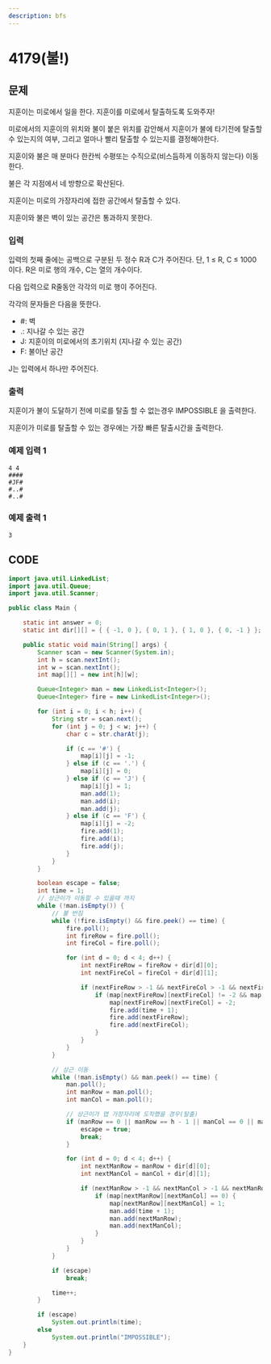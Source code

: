 ```yaml
---
description: bfs
---
```


# 4179\(불!\)

## 문제

지훈이는 미로에서 일을 한다. 지훈이를 미로에서 탈출하도록 도와주자!

미로에서의 지훈이의 위치와 불이 붙은 위치를 감안해서 지훈이가 불에 타기전에 탈출할 수 있는지의 여부, 그리고 얼마나 빨리 탈출할 수 있는지를 결정해야한다.

지훈이와 불은 매 분마다 한칸씩 수평또는 수직으로\(비스듬하게 이동하지 않는다\)  이동한다. 

불은 각 지점에서 네 방향으로 확산된다. 

지훈이는 미로의 가장자리에 접한 공간에서 탈출할 수 있다. 

지훈이와 불은 벽이 있는 공간은 통과하지 못한다.

### 입력

입력의 첫째 줄에는 공백으로 구분된 두 정수 R과 C가 주어진다. 단, 1 ≤ R, C ≤ 1000 이다. R은 미로 행의 개수, C는 열의 개수이다.

다음 입력으로 R줄동안 각각의 미로 행이 주어진다.

 각각의 문자들은 다음을 뜻한다.

* \#: 벽
* .: 지나갈 수 있는 공간
* J: 지훈이의 미로에서의 초기위치 \(지나갈 수 있는 공간\)
* F: 불이난 공간

J는 입력에서 하나만 주어진다.

### 출력

지훈이가 불이 도달하기 전에 미로를 탈출 할 수 없는경우 IMPOSSIBLE 을 출력한다.

지훈이가 미로를 탈출할 수 있는 경우에는 가장 빠른 탈출시간을 출력한다. 

### 예제 입력 1

```text
4 4
####
#JF#
#..#
#..#
```

### 예제 출력 1

```text
3
```

## CODE

```java
import java.util.LinkedList;
import java.util.Queue;
import java.util.Scanner;

public class Main {

	static int answer = 0;
	static int dir[][] = { { -1, 0 }, { 0, 1 }, { 1, 0 }, { 0, -1 } };

	public static void main(String[] args) {
		Scanner scan = new Scanner(System.in);
		int h = scan.nextInt();
		int w = scan.nextInt();
		int map[][] = new int[h][w];

		Queue<Integer> man = new LinkedList<Integer>();
		Queue<Integer> fire = new LinkedList<Integer>();

		for (int i = 0; i < h; i++) {
			String str = scan.next();
			for (int j = 0; j < w; j++) {
				char c = str.charAt(j);

				if (c == '#') {
					map[i][j] = -1;
				} else if (c == '.') {
					map[i][j] = 0;
				} else if (c == 'J') {
					map[i][j] = 1;
					man.add(1);
					man.add(i);
					man.add(j);
				} else if (c == 'F') {
					map[i][j] = -2;
					fire.add(1);
					fire.add(i);
					fire.add(j);
				}
			}
		}

		boolean escape = false;
		int time = 1;
		// 상근이가 이동할 수 있을때 까지
		while (!man.isEmpty()) {
			// 불 번짐
			while (!fire.isEmpty() && fire.peek() == time) {
				fire.poll();
				int fireRow = fire.poll();
				int fireCol = fire.poll();

				for (int d = 0; d < 4; d++) {
					int nextFireRow = fireRow + dir[d][0];
					int nextFireCol = fireCol + dir[d][1];

					if (nextFireRow > -1 && nextFireCol > -1 && nextFireRow < h && nextFireCol < w) {
						if (map[nextFireRow][nextFireCol] != -2 && map[nextFireRow][nextFireCol] != -1) {
							map[nextFireRow][nextFireCol] = -2;
							fire.add(time + 1);
							fire.add(nextFireRow);
							fire.add(nextFireCol);
						}
					}
				}
			}

			// 상근 이동
			while (!man.isEmpty() && man.peek() == time) {
				man.poll();
				int manRow = man.poll();
				int manCol = man.poll();

				// 상근이가 맵 가장자리에 도착했을 경우(탈출)
				if (manRow == 0 || manRow == h - 1 || manCol == 0 || manCol == w - 1) {
					escape = true;
					break;
				}

				for (int d = 0; d < 4; d++) {
					int nextManRow = manRow + dir[d][0];
					int nextManCol = manCol + dir[d][1];

					if (nextManRow > -1 && nextManCol > -1 && nextManRow < h && nextManCol < w) {
						if (map[nextManRow][nextManCol] == 0) {
							map[nextManRow][nextManCol] = 1;
							man.add(time + 1);
							man.add(nextManRow);
							man.add(nextManCol);
						}
					}
				}
			}

			if (escape)
				break;

			time++;
		}

		if (escape)
			System.out.println(time);
		else
			System.out.println("IMPOSSIBLE");
	}
}

```

